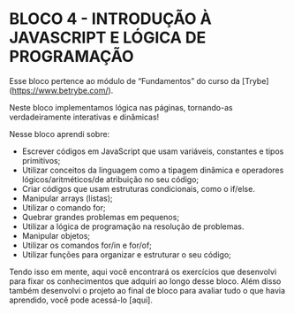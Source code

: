 # BLOCO 4 - INTRODUÇÃO À JAVASCRIPT E LÓGICA DE PROGRAMAÇÃO

Esse bloco pertence ao módulo de “Fundamentos” do curso da [Trybe] (https://www.betrybe.com/). 

Neste bloco implementamos lógica nas páginas, tornando-as verdadeiramente interativas e dinâmicas! 

Nesse bloco aprendi sobre:
- Escrever códigos em JavaScript que usam variáveis, constantes e tipos primitivos;
- Utilizar conceitos da linguagem como a tipagem dinâmica e operadores lógicos/aritméticos/de atribuição no seu código;
- Criar códigos que usam estruturas condicionais, como o if/else.
- Manipular arrays (listas);
- Utilizar o comando for;
- Quebrar grandes problemas em pequenos;
- Utilizar a lógica de programação na resolução de problemas.
- Manipular objetos;
- Utilizar os comandos for/in e for/of;
- Utilizar funções para organizar e estruturar o seu código;

Tendo isso em mente, aqui você encontrará os exercícios que desenvolvi para fixar os conhecimentos que adquiri ao longo desse bloco. Além disso também desenvolvi o projeto ao final de bloco para avaliar tudo o que havia aprendido, você pode acessá-lo [aqui].
